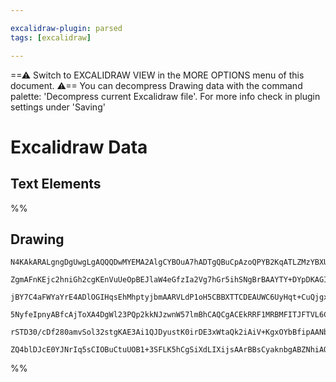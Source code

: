 ```yaml
---

excalidraw-plugin: parsed
tags: [excalidraw]

---
```

==⚠  Switch to EXCALIDRAW VIEW in the MORE OPTIONS menu of this document. ⚠== You can decompress Drawing data with the command palette: 'Decompress current Excalidraw file'. For more info check in plugin settings under 'Saving'


# Excalidraw Data
## Text Elements
%%
## Drawing
```compressed-json
N4KAkARALgngDgUwgLgAQQQDwMYEMA2AlgCYBOuA7hADTgQBuCpAzoQPYB2KqATLZMzYBXUtiRoIACyhQ4zZAHoFAc0JRJQgEYA6bGwC2CgF7N6hbEcK4OCtptbErHALRY8RMpWdx8Q1TdIEfARcZgRmBShcZQUebTiADho6IIR9BA4oZm4AbXAwUDAiiBJuCABOBDYACR4AMQAVAC1koshYRDKoLChW4sxuZwBGAAYR7QB2AFZ+YphBoamp7RGA

ZgmAFnKEjc2hniGh2cgKEnVuUeOpBEJlaW4eGfzIa2Vg7hGr5ihSNgBrBAAYTY+DYpDKAGIhghodC+pBNLhsH9lL8hBxiMDQeCJD9rMw4LhApl4RAAGaEfD4ADKsHeEkEHlJ31+AIA6mdJA8vj9/ghaTB6ehGaUrmi7hxwtk0EdnhA2ITsGp5jKxldUcI4ABJYjS1A5AC6VzJ5HSOu4HCEVKuhAxWDKuBGpLRGMlzD1lutcrCCGI3ASq3KQa2Wyu

jBY7C4aFWYaYrE4ADlOGIHqsEhMhptyjbmAARVLdP1oH5CBBXTTCDEAUWC6UyHqt+CuQjgxFwhYuEx4E1WUwAbBNyiMeCMnm0IEQOH8LY2rqDkb7uGSCGErt1ML0JM7KA0emVSWTOFBqYQjOJeJ85YfMnVcPpKSrULLx+uoABBIjKKPoYJk3qx0goHMAgP1ub9oAVUk9EyXBbSYc00E9Js5TBW5bQIXcN33K5cCEKA2AAJXCU9zxLMs5UnBBqhuO

5NyfeIpnyABfcAjToXA4DgWl23PQp2kkNJzwnW57lmBhCAQCgACEkRRF1MRBMFITJFTVL6CBsBEYkoC1bp9FpVkgUUnF0ChGFzPUzTSG03S0hk5ENXRBTsS6cgOAJIkMn/fINK0rzbP0OpKRpOkhJFP0xKsmy9IMvkOWIc40D4Hyov8mLeQBAUhQgcLLL8zIAoI4QJSlC5IvynS9IAeUVZULjVFKKoCuoj1ve98EfZ9IFSgq9JazITzPB5L2KHrK

rSTD30/cDf280amvSol32stgKAE3Ai1QJDyustK0irDE3xWtaQk2iAiV+KgxOYbBfipAANbglnKBjrtukF8AATW4VY+wSbRyj7HgtjTQGNh2DYxKMNgDG4PjIHoAhSwuZiduitIiqct09QgeT1NREhBvPbafIJ5ylLQeGICkkEzohQFygZhm6jqUkiOUK0iUhKtcx5nmWYgVHGt2gaMoQGqgM4BsvWKOBAjMYRmAAcVIQmSJnGXIBNO8ECIu1VY4

ZQ4blDJcE0YJNrIq5sCIOBuCtuUOB1+3SFLK5hCgSiXdLIXijsAArBBsCyaknbgABZNhiAQA6zYtpcVwQcAmP4clKXCOGWKYoA==
```
%%